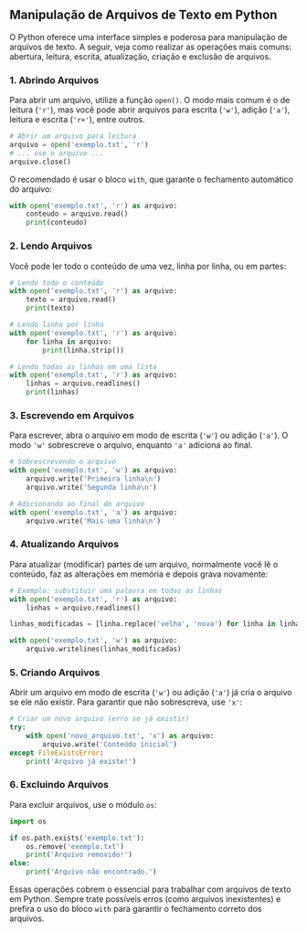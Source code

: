## Manipulação de Arquivos de Texto em Python

O Python oferece uma interface simples e poderosa para manipulação de arquivos de texto. A seguir, veja como realizar as operações mais comuns: abertura, leitura, escrita, atualização, criação e exclusão de arquivos.

### 1. Abrindo Arquivos

Para abrir um arquivo, utilize a função `open()`. O modo mais comum é o de leitura (`'r'`), mas você pode abrir arquivos para escrita (`'w'`), adição (`'a'`), leitura e escrita (`'r+'`), entre outros.

```python
# Abrir um arquivo para leitura
arquivo = open('exemplo.txt', 'r')
# ... use o arquivo ...
arquivo.close()
```

O recomendado é usar o bloco `with`, que garante o fechamento automático do arquivo:

```python
with open('exemplo.txt', 'r') as arquivo:
	conteudo = arquivo.read()
	print(conteudo)
```

### 2. Lendo Arquivos

Você pode ler todo o conteúdo de uma vez, linha por linha, ou em partes:

```python
# Lendo todo o conteúdo
with open('exemplo.txt', 'r') as arquivo:
	texto = arquivo.read()
	print(texto)

# Lendo linha por linha
with open('exemplo.txt', 'r') as arquivo:
	for linha in arquivo:
		print(linha.strip())

# Lendo todas as linhas em uma lista
with open('exemplo.txt', 'r') as arquivo:
	linhas = arquivo.readlines()
	print(linhas)
```

### 3. Escrevendo em Arquivos

Para escrever, abra o arquivo em modo de escrita (`'w'`) ou adição (`'a'`). O modo `'w'` sobrescreve o arquivo, enquanto `'a'` adiciona ao final.

```python
# Sobrescrevendo o arquivo
with open('exemplo.txt', 'w') as arquivo:
	arquivo.write('Primeira linha\n')
	arquivo.write('Segunda linha\n')

# Adicionando ao final do arquivo
with open('exemplo.txt', 'a') as arquivo:
	arquivo.write('Mais uma linha\n')
```

### 4. Atualizando Arquivos

Para atualizar (modificar) partes de um arquivo, normalmente você lê o conteúdo, faz as alterações em memória e depois grava novamente:

```python
# Exemplo: substituir uma palavra em todas as linhas
with open('exemplo.txt', 'r') as arquivo:
	linhas = arquivo.readlines()

linhas_modificadas = [linha.replace('velha', 'nova') for linha in linhas]

with open('exemplo.txt', 'w') as arquivo:
	arquivo.writelines(linhas_modificadas)
```

### 5. Criando Arquivos

Abrir um arquivo em modo de escrita (`'w'`) ou adição (`'a'`) já cria o arquivo se ele não existir. Para garantir que não sobrescreva, use `'x'`:

```python
# Criar um novo arquivo (erro se já existir)
try:
	with open('novo_arquivo.txt', 'x') as arquivo:
		arquivo.write('Conteúdo inicial')
except FileExistsError:
	print('Arquivo já existe!')
```

### 6. Excluindo Arquivos

Para excluir arquivos, use o módulo `os`:

```python
import os

if os.path.exists('exemplo.txt'):
	os.remove('exemplo.txt')
	print('Arquivo removido!')
else:
	print('Arquivo não encontrado.')
```

Essas operações cobrem o essencial para trabalhar com arquivos de texto em Python. Sempre trate possíveis erros (como arquivos inexistentes) e prefira o uso do bloco `with` para garantir o fechamento correto dos arquivos.